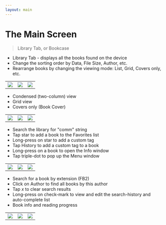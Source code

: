 ```yaml
---
layout: main
---
```


# The Main Screen

> Library Tab, or Bookcase

* Library Tab - displays all the books found on the device
* Change the sorting order by Data, File Size, Author, etc.
* Rearrange books by changing the viewing mode: List, Grid, Covers only, etc.

||||
|-|-|-|
|![](1.png)|![](2.png)|![](3.png)|

* Condensed (two-column) view
* Grid view
* Covers only (Book Cover)

||||
|-|-|-|
|![](4.png)|![](5.png)|![](6.png)|

* Search the library for "comm" string
* Tap star to add a book to the Favorites list
* Long-press on star to add a custom tag
* Tap History to add a custom tag to a book
* Long-press on a book to open the Info window
* Tap triple-dot to pop up the Menu window

||||
|-|-|-|
|![](7.png)|![](8.png)|![](9.png)|

* Search for a book by extension (FB2)
* Click on Author to find all books by this author
* Tap _x_ to clear search results
* Long-press on check-mark to view and edit the search-history and auto-complete list
* Book info and reading progress

||||
|-|-|-|
|![](10.png)|![](11.png)|![](12.png)|

